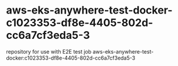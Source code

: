 # aws-eks-anywhere-test-docker-c1023353-df8e-4405-802d-cc6a7cf3eda5-3
repository for use with E2E test job aws-eks-anywhere-test-docker:c1023353-df8e-4405-802d-cc6a7cf3eda5-3

